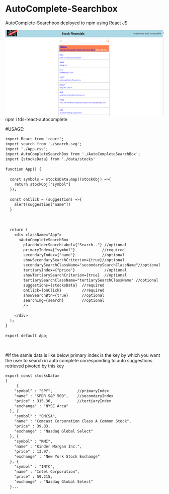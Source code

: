 # AutoComplete-Searchbox
AutoComplete-Searchbox deployed to npm using React JS


![alt text](https://github.com/DhanaTontanahal/AutoComplete-Searchbox/blob/master/autocompletedemo.PNG)
npm i tds-react-autocomplete


#USAGE:

```
import React from 'react';
import search from './search.svg';
import './App.css';
import AutoCompleteSearchBox from './AutoCompleteSearchBox';
import {stocksData} from './data/stocks'

function App() {

  const symbols = stocksData.map((stockObj) =>{
    return stockObj["symbol"]
  });

  const onClick = (suggestion) =>{
    alert(suggestion["name"])
  }



  return (
    <div className="App">
      <AutoCompleteSearchBox
        placeHolderSearchLabel={"Search.."} //optional
        primaryIndex={"symbol"}            //required  
        secondaryIndex={"name"}            //optional
        showSecondarySearchCriterion={true}//optional
        secondarySearchClassName="secondarySearchClassName"//optional
        tertiaryIndex={"price"}             //optional
        showTertiarySearchCriterion={true}  //optional
        tertiarySearchClassName="tertiarySearchClassName" //optional
        suggestions={stocksData}  //required    
        onClick={onClick}         //required
        showSearchBtn={true}      //optional
        searchImg={search}        //optional
        />
      
    </div>
  );
}

export default App;



```

#If the samle data is like below primary index is the key by which you want the user to search in auto complete corresponding to auto suggestions retrieved pivoted by this key 
```
export const stocksData=
[
     {
    "symbol" : "SPY",           //primaryIndex
    "name" : "SPDR S&P 500",    //secondaryIndex
    "price" : 315.36,           //tertiaryIndex
    "exchange" : "NYSE Arca"
  }, {
    "symbol" : "CMCSA",
    "name" : "Comcast Corporation Class A Common Stock",
    "price" : 39.83,
    "exchange" : "Nasdaq Global Select"
  }, {
    "symbol" : "KMI",
    "name" : "Kinder Morgan Inc.",
    "price" : 13.97,
    "exchange" : "New York Stock Exchange"
  }, {
    "symbol" : "INTC",
    "name" : "Intel Corporation",
    "price" : 59.215,
    "exchange" : "Nasdaq Global Select"
  }...
  
```
